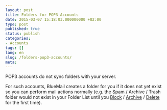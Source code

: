 ```yaml
---
layout: post
title: Folders for POP3 Accounts
date: 2015-03-07 15:18:03.000000000 +02:00
type: post
published: true
status: publish
categories:
- Accounts
tags: []
lang: en
slug: /folders-pop3-accounts/
meta:
---
```


POP3 accounts do not sync folders with your server.

For such accounts, BlueMail creates a folder for you if it does not yet exist so you can perform mail actions normally (e.g. the Spam / Archive / Trash folder would not exist in your Folder List until you [Block](/spam-management-support/) / [Archive](/archive-emails-type-mail/) / [Delete](/delete-an-email-type-mail/) for the first time).